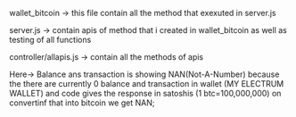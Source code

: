 wallet_bitcoin -> this file contain all the method that exexuted in server.js


server.js -> contain apis of method that i created in wallet_bitcoin as well as testing of all functions 


controller/allapis.js -> contain all the methods of apis

  Here-> Balance ans transaction is showing NAN(Not-A-Number)  because  the there are currently 0 balance and transaction in wallet (MY ELECTRUM WALLET) and code gives the response in satoshis (1 btc=100,000,000) on convertinf that into bitcoin we get NAN;